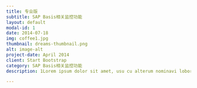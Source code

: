 ```yaml
---
title: 专业版
subtitle: SAP Basis相关监控功能
layout: default
modal-id: 1
date: 2014-07-18
img: coffee1.jpg
thumbnail: dreams-thumbnail.png
alt: image-alt
project-date: April 2014
client: Start Bootstrap
category: SAP Basis相关监控功能
description: 1Lorem ipsum dolor sit amet, usu cu alterum nominavi lobortis. At duo novum diceret. Tantas apeirian vix et, usu sanctus postulant inciderint ut, populo diceret necessitatibus in vim. Cu eum dicam feugiat noluisse.

---
```

